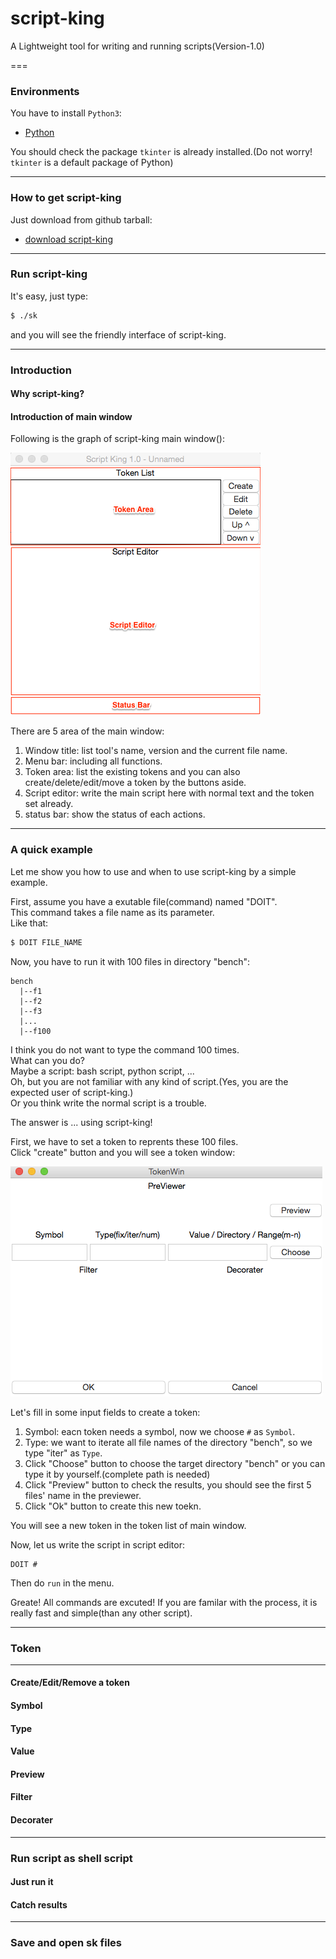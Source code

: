script-king
===========

A Lightweight tool for writing and running scripts(Version-1.0)

===

### Environments

You have to install `Python3`:

* [Python](https://www.python.org/)

You should check the package `tkinter` is already installed.(Do not worry! `tkinter` is a default package of Python)

---

### How to get script-king

Just download from github tarball:

* [download script-king](https://github.com/dokelung/script-king/tarball/v1.0)

---

### Run script-king

It's easy, just type:

```sh
$ ./sk
```

and you will see the friendly interface of script-king.

---

### Introduction

#### Why script-king?

#### Introduction of main window

Following is the graph of script-king main window():

![script-king main window](https://github.com/dokelung/script-king/blob/master/img/sk-main_win.png)

There are 5 area of the main window:

1. Window title: list tool's name, version and the current file name.
2. Menu bar: including all functions.
3. Token area: list the existing tokens and you can also create/delete/edit/move a token by the buttons aside.
4. Script editor: write the main script here with normal text and the token set already.
5. status bar: show the status of each actions.

---

### A quick example

Let me show you how to use and when to use script-king by a simple example.

First, assume you have a exutable file(command) named "DOIT".<br >
This command takes a file name as its parameter.<br >
Like that:<br >

```sh
$ DOIT FILE_NAME
```

Now, you have to run it with 100 files in directory "bench":

```
bench
  |--f1
  |--f2
  |--f3
  |...
  |--f100
```

I think you do not want to type the command 100 times.<br >
What can you do?<br >
Maybe a script: bash script, python script, ...<br >
Oh, but you are not familiar with any kind of script.(Yes, you are the expected user of script-king.)<br >
Or you think write the normal script is a trouble.<br >

The answer is ... using script-king!<br >

First, we have to set a token to reprents these 100 files.<br>
Click "create" button and you will see a token window:<br>

![script-king token window](https://github.com/dokelung/script-king/blob/master/img/sk-token_win.png)

Let's fill in some input fields to create a token:

1. Symbol: eacn token needs a symbol, now we choose `#` as `Symbol`.
2. Type: we want to iterate all file names of the directory "bench", so we type "iter" as `Type`.
3. Click "Choose" button to choose the target directory "bench" or you can type it by yourself.(complete path is needed)
4. Click "Preview" button to check the results, you should see the first 5 files' name in the previewer.
5. Click "Ok" button to create this new toekn.

You will see a new token in the token list of main window.

Now, let us write the script in script editor:

```
DOIT #
```

Then do `run` in the menu.

Greate! All commands are excuted!
If you are familar with the process, it is really fast and simple(than any other script).

---

### Token

---

#### Create/Edit/Remove a token

#### Symbol

#### Type

#### Value

#### Preview

#### Filter

#### Decorater

---

### Run script as shell script

#### Just run it

#### Catch results

---

### Save and open sk files
